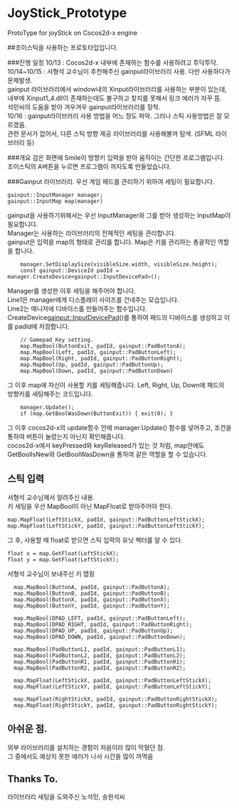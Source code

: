 # JoyStick_Prototype
ProtoType for joyStick on Cocos2d-x engine

##조이스틱을 사용하는 프로토타입입니다.

###진행 일정
10/13 : Cocos2d-x 내부에 존재하는 함수를 사용하려고 투닥투닥. <br>
10/14~10/15 : 서형석 교수님이 추천해주신 gainput라이브러리 사용. 다만 사용하다가 문제발생. <br>
gainput 라이브러리에서 window내의 Xinput라이브러리를 사용하는 부분이 있는데, 내부에 Xinput1_4.dll이 존재하는데도 불구하고 찾지를 못해서 링크 에러가 자꾸 뜸. <br>
석민씨의 도움을 받아 겨우겨우 gainput라이브러리를 장착.<br>
10/16 : gainput라이브러리 사용 방법을 어느 정도 파악. 그러나 스틱 사용방법은 잘 모르겠음. <br>
관련 문서가 없어서, 다른 스틱 방향 제공 라이브러리를 사용해볼까 탐색. (SFML 라이브러리 등) <br>

###개요
검은 화면에 Smile이 방향키 입력을 받아 움직이는 간단한 프로그램입니다.<br>
조이스틱의 A버튼을 누르면 프로그램이 꺼지도록 만들었습니다.<br>

###Gainput 라이브러리.
우선 게임 패드를 관리하기 위하여 세팅이 필요합니다.<br>
```
gainput::InputManager manager;
gainput::InputMap map(manager)
```
gainput을 사용하기위해서는 우선 InputManager와 그를 받아 생성하는 InputMap이 필요합니다.<br>
Manager는 사용하는 라이브러리의 전체적인 세팅을 관리합니다.<br>
gainput은 입력을 map의 형태로 관리를 합니다. Map은 키를 관리하는 총괄적인 역할을 합니다.<br>

```
	manager.SetDisplaySize(visibleSize.width, visibleSize.height);
	const gainput::DeviceId padId = manager.CreateDevice<gainput::InputDevicePad>();
```
Manager를 생성한 이후 세팅을 해주어야 합니다. <br>
Line1은 manager에게 디스플레이 사이즈를 건네주는 모습입니다. <br>
Line2는 매니저에 디바이스를 만들어주는 함수입니다. CreateDevice<gainput::InputDevicePad>()를 통하여 패드의 디바이스를 생성하고 이를 padId에 저장합니다. <br>

```
	// Gamepad Key setting.
	map.MapBool(ButtonExit, padId, gainput::PadButtonA);
	map.MapBool(Left, padId, gainput::PadButtonLeft);
	map.MapBool(Right, padId, gainput::PadButtonRight);
	map.MapBool(Up, padId, gainput::PadButtonUp);
	map.MapBool(Down, padId, gainput::PadButtonDown)
```
그 이후 map에 자신이 사용할 키를 세팅해줍니다. Left, Right, Up, Down에 패드의 방향키를 세팅해주는 코드입니다. <br>

```
	manager.Update();
	if (map.GetBoolWasDown(ButtonExit)) { exit(0); }
```
그 이후 cocos2d-x의 update함수 안에 manager.Update() 함수를 넣어주고, 조건을 통하여 버튼이 눌렸는지 아닌지 확인해줍니다. <br>
cocos2d-x에서 keyPressed와 keyReleased가 있는 것 처럼, map안에도 GetBoolIsNew와 GetBoolWasDown을 통하여 같은 역할을 할 수 있습니다. <br>

## 스틱 입력
서형석 교수님께서 알려주신 내용. <br>
키 세팅을 우선 MapBool이 아닌 MapFloat로 받아주어야 한다. <br>
```
map.MapFloat(LeftStickX, padId, gainput::PadButtonLeftStickX);
map.MapFloat(LeftStickY, padId, gainput::PadButtonLeftStickY);
```
그 후, 사용할 때 float로 받으면 스틱 입력의 유닛 벡터를 알 수 있다.
```
float x = map.GetFloat(LeftStickX);
float y = map.GetFloat(LeftStickY);
```

서형석 교수님이 보내주신 키 맵핑
```
  map.MapBool(ButtonA, padId, gainput::PadButtonA);
  map.MapBool(ButtonB, padId, gainput::PadButtonB);
  map.MapBool(ButtonX, padId, gainput::PadButtonX);
  map.MapBool(ButtonY, padId, gainput::PadButtonY);

  map.MapBool(DPAD_LEFT, padId, gainput::PadButtonLeft);
  map.MapBool(DPAD_RIGHT, padId, gainput::PadButtonRight);
  map.MapBool(DPAD_UP, padId, gainput::PadButtonUp);
  map.MapBool(DPAD_DOWN, padId, gainput::PadButtonDown);

  map.MapBool(PadButtonL1, padId, gainput::PadButtonL1);
  map.MapBool(PadButtonL2, padId, gainput::PadButtonL2);
  map.MapBool(PadButtonR1, padId, gainput::PadButtonR1);
  map.MapBool(PadButtonR2, padId, gainput::PadButtonR2);

  map.MapFloat(LeftStickX, padId, gainput::PadButtonLeftStickX);
  map.MapFloat(LeftStickY, padId, gainput::PadButtonLeftStickY);

  map.MapFloat(RightStickX, padId, gainput::PadButtonRightStickX);
  map.MapFloat(RightStickY, padId, gainput::PadButtonRightStickY);
```


## 아쉬운 점.
외부 라이브러리를 설치하는 경험이 처음이라 많이 막혔던 점.<br>
그 중에서도 예상치 못한 에러가 나서 시간을 많이 까먹음 <br>




## Thanks To.
라이브러리 세팅을 도와주신 노석민, 송원석씨
